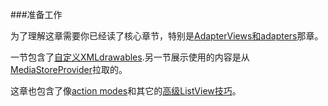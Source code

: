 ###准备工作

为了理解这章需要你已经读了核心章节，特别是[AdapterViews和adapters](https://github.com/jinyulei0710/The-Busy-Coder-s-Guide-to-Android-Development/tree/master/AdapterViewsAndAdapters)那章。

一节包含了[自定义XMLdrawables](https://github.com/jinyulei0710/The-Busy-Coder-s-Guide-to-Android-Development/tree/master/CustomDrawables).另一节展示使用的内容是从[MediaStoreProvider](https://github.com/jinyulei0710/The-Busy-Coder-s-Guide-to-Android-Development/tree/master/TheMediaStoreProvider)拉取的。

这章也包含了像[action modes](https://github.com/jinyulei0710/The-Busy-Coder-s-Guide-to-Android-Development/tree/master/ActionModes)和其它的[高级ListView技巧](https://github.com/jinyulei0710/The-Busy-Coder-s-Guide-to-Android-Development/tree/master/AdvancedListViews)。
